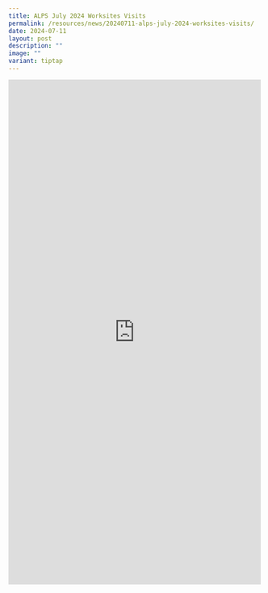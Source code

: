 ```yaml
---
title: ALPS July 2024 Worksites Visits
permalink: /resources/news/20240711-alps-july-2024-worksites-visits/
date: 2024-07-11
layout: post
description: ""
image: ""
variant: tiptap
---
```

<div class="iframe-wrapper">
<iframe style="border:none;overflow:hidden" height="1000" width="500" allowfullscreen="true" frameborder="0" src="https://www.facebook.com/plugins/post.php?href=https%3A%2F%2Fwww.facebook.com%2Falpshealthcaresupplychain%2Fposts%2Fpfbid0nFviVv7b3C5tRuWSdqZHscUD2ME9GSv6D2bUzarDELd8PzAzzv84XZWs5XyRfUWcl&amp;show_text=true&amp;width=500"></iframe>
</div>
<p></p>